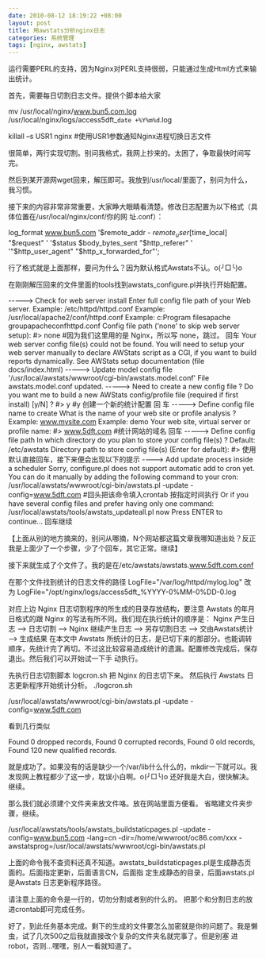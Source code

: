 ```yaml
--- 
date: 2010-08-12 18:19:22 +08:00
layout: post
title: 用awstats分析nginx日志
categories: 系统管理
tags: [nginx, awstats]
---
```

运行需要PERL的支持，因为Nginx对PERL支持很弱，只能通过生成Html方式来输出统计。

首先，需要每日切割日志文件。提供个脚本给大家

mv /usr/local/nginx/www.bun5.com.log /usr/local/nginx/logs/access5dft_`date +%Y%m%d`.log

killall –s USR1 nginx #使用USR1参数通知Nginx进程切换日志文件

很简单，两行实现切割。别问我格式，我网上抄来的。太困了，争取最快时间写完。

然后到某开源网wget回来，解压即可。我放到/usr/local/里面了，别问为什么，我习惯。

接下来的内容非常非常重要，大家睁大眼睛看清楚。修改日志配置为以下格式（具体位置在/usr/local/nginx/conf/你的网 址.conf）：

log_format  www.bun5.com  '$remote_addr - $remote_user [$time_local] "$request" '
'$status $body_bytes_sent "$http_referer" '
'"$http_user_agent" "$http_x_forwarded_for"';

行了格式就是上面那样，要问为什么？因为默认格式Awstats不认。o(╯□╰)o

在刚刚解压回来的文件里面的tools找到awstats_configure.pl并执行开始配置。

-----> Check for web server install
Enter full config file path of your Web server.
Example: /etc/httpd/httpd.conf
Example: /usr/local/apache2/conf/httpd.conf
Example: c:Program filesapache groupapacheconfhttpd.conf
Config file path ('none' to skip web server setup):
#> none  #因为我们这里用的是 Nginx，所以写 none，跳过。
回车
Your web server config file(s) could not be found.
You will need to setup your web server manually to declare AWStats
script as a CGI, if you want to build reports dynamically.
See AWStats setup documentation (file docs/index.html)
-----> Update model config file '/usr/local/awstats/wwwroot/cgi-bin/awstats.model.conf'
File awstats.model.conf updated.
-----> Need to create a new config file ?
Do you want me to build a new AWStats config/profile
file (required if first install) [y/N] ?
#> y        #y 创建一个新的统计配置
回 车
-----> Define config file name to create
What is the name of your web site or profile analysis ?
Example: www.mysite.com
Example: demo
Your web site, virtual server or profile name:
#> www.5dft.com                #统计网站的域名
回车
-----> Define config file path
In which directory do you plan to store your config file(s) ?
Default: /etc/awstats
Directory path to store config file(s) (Enter for default):
#>
使用默认直接回车，接下来便会出现以下的提示
----> Add update process inside a scheduler
Sorry, configure.pl does not support automatic add to cron yet.
You can do it manually by adding the following command to your cron:
/usr/local/awstats/wwwroot/cgi-bin/awstats.pl -update -config=www.5dft.com
#回头把该命令填入crontab 按指定时间执行
Or if you have several config files and prefer having only one command:
/usr/local/awstats/tools/awstats_updateall.pl now
Press ENTER to continue...                回车继续

【上面从别的地方摘来的，别问从哪摘，N个网站都这篇文章我哪知道出处？反正我是上面少了一个步骤，少了个回车，其它正常。继续】

接下来就生成了个文件了。我的是在/etc/awstats/awstats.www.5dft.com.conf

在那个文件找到统计的日志文件的路径
LogFile="/var/log/httpd/mylog.log"
改为
LogFile="/opt/nginx/logs/access5dft_%YYYY-0%MM-0%DD-0.log

对应上边 Nginx 日志切割程序的所生成的目录存放结构，要注意 Awstats 的年月日格式的跟 Nginx 的写法有所不同。我们现在执行统计的顺序是：
Nginx 产生日志 –> 日志切割 –> Nginx 继续产生日志 –> 另存切割日志 –> 交由Awstats统计 –> 生成结果
在本文中 Awstats 所统计的日志，是已切下来的那部分。也能调转顺序，先统计完了再切。不过这比较容易造成统计的遗漏。配置修改完成后，保存退出。然后我们可以开始试一下手 动执行。

先执行日志切割脚本 logcron.sh 把 Nginx 的日志切下来。
然后执行 Awstats 日志更新程序开始统计分析。
./logcron.sh

/usr/local/awstats/wwwroot/cgi-bin/awstats.pl -update -config=www.5dft.com

看到几行类似

Found 0 dropped records,
Found 0 corrupted records,
Found 0 old records,
Found 120 new qualified records.

就是成功了。如果没有的话是缺少一个/var/lib什么什么的，mkdir一下就可以。我发现网上教程都少了这一步，耽误小白啊。o(╯□╰)o 还好我是大白，很快解决。继续。

那么我们就必须建个文件夹来放文件咯。放在网站里面方便看。
省略建文件夹步骤，继续。

/usr/local/awstats/tools/awstats_buildstaticpages.pl -update -config=www.bun5.com -lang=cn -dir=/home/wwwroot/oc86.com/xxx -awstatsprog=/usr/local/awstats/wwwroot/cgi-bin/awstats.pl

上面的命令我不查资料还真不知道。awstats_buildstaticpages.pl是生成静态页面的。后面指定更新，后面语言CN，后面指 定生成静态的目录，后面awstats.pl是Awstats 日志更新程序路径。

请注意上面的命令是一行的，切勿分割或者别的什么的。
把那个和分割日志的放进crontab即可完成任务。

好了，到此任务基本完成。剩下的生成的文件要怎么加密就是你的问题了。我是懒虫，试了几次500之后我就直接改个复杂的文件夹名就完事了。但是别塞 进robot，否则...嘿嘿，别人一看就知道了。
